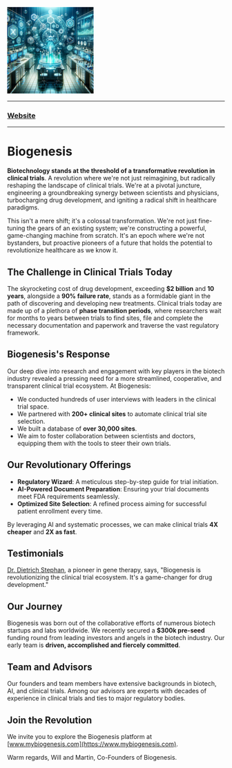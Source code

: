 <img src="https://github.com/biogenesis-trials/.github/blob/main/public/Biogenesis-Placeholder.png" alt="Biogenesis" width="200"/>

---

### [Website](https://www.mybiogenesis.com)
---

# Biogenesis

**Biotechnology stands at the threshold of a transformative revolution in clinical trials**. A revolution where we're not just reimagining, but radically reshaping the landscape of clinical trials. We're at a pivotal juncture, engineering a groundbreaking synergy between scientists and physicians, turbocharging drug development, and igniting a radical shift in healthcare paradigms.

This isn't a mere shift; it's a colossal transformation. We're not just fine-tuning the gears of an existing system; we're constructing a powerful, game-changing machine from scratch. It's an epoch where we're not bystanders, but proactive pioneers of a future that holds the potential to revolutionize healthcare as we know it.

## The Challenge in Clinical Trials Today

The skyrocketing cost of drug development, exceeding **$2 billion** and **10 years**, alongside a **90% failure rate**, stands as a formidable giant in the path of discovering and developing new treatments. Clinical trials today are made up of a plethora of **phase transition periods**, where researchers wait for months to years between trials to find sites, file and complete the necessary documentation and paperwork and traverse the vast regulatory framework.

## Biogenesis's Response

Our deep dive into research and engagement with key players in the biotech industry revealed a pressing need for a more streamlined, cooperative, and transparent clinical trial ecosystem. At Biogenesis:

- We conducted hundreds of user interviews with leaders in the clinical trial space.
- We partnered with **200+ clinical sites** to automate clinical trial site selection.
- We built a database of **over 30,000 sites**. 
- We aim to foster collaboration between scientists and doctors, equipping them with the tools to steer their own trials.

## Our Revolutionary Offerings

- **Regulatory Wizard**: A meticulous step-by-step guide for trial initiation.
- **AI-Powered Document Preparation**: Ensuring your trial documents meet FDA requirements seamlessly.
- **Optimized Site Selection**: A refined process aiming for successful patient enrollment every time.

By leveraging AI and systematic processes, we can make clinical trials **4X cheaper** and **2X as fast**.

## Testimonials

[Dr. Dietrich Stephan](https://en.wikipedia.org/wiki/Dietrich_Stephan), a pioneer in gene therapy, says, "Biogenesis is revolutionizing the clinical trial ecosystem. It's a game-changer for drug development."

## Our Journey

Biogenesis was born out of the collaborative efforts of numerous biotech startups and labs worldwide. We recently secured a **$300k pre-seed** funding round from leading investors and angels in the biotech industry. Our early team is **driven, accomplished and fiercely committed**. 

## Team and Advisors

Our founders and team members have extensive backgrounds in biotech, AI, and clinical trials. Among our advisors are experts with decades of experience in clinical trials and ties to major regulatory bodies.

## Join the Revolution

We invite you to explore the Biogenesis platform at [www.mybiogenesis.com](https://www.mybiogenesis.com).

Warm regards, 
Will and Martin, Co-Founders of Biogenesis.
